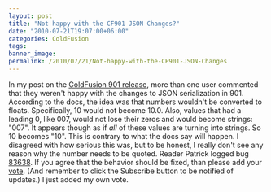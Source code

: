```yaml
---
layout: post
title: "Not happy with the CF901 JSON Changes?"
date: "2010-07-21T19:07:00+06:00"
categories: ColdFusion 
tags: 
banner_image: 
permalink: /2010/07/21/Not-happy-with-the-CF901-JSON-Changes
---
```


In my post on the <a href="http://www.raymondcamden.com/index.cfm/2010/7/13/ColdFusion-901-Released">ColdFusion 901 release</a>, more than one user commented that they weren't happy with the changes to JSON serialization in 901. According to the docs, the idea was that numbers wouldn't be converted to floats. Specifically, 10 would not become 10.0. Also, values that had a leading 0, like 007, would not lose their zeros and would become strings: "007". It appears though as if <i>all</i> of these values are turning into strings. So 10 becomes "10". This is contrary to what the docs say will happen. I disagreed with how serious this was, but to be honest, I really don't see any reason why the number needs to be quoted. Reader Patrick logged bug <a href="http://cfbugs.adobe.com/cfbugreport/flexbugui/cfbugtracker/main.html?#bugId=83638">83638</a>. If you agree that the behavior should be fixed, than please add your <a href="http://cfbugs.adobe.com/cfbugreport/flexbugui/cfbugtracker/main.html?#bugId=83638">vote</a>. (And remember to click the Subscribe button to be notified of updates.) I just added my own vote.